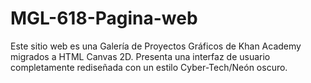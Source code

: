 # MGL-618-Pagina-web
Este sitio web es una Galería de Proyectos Gráficos de Khan Academy migrados a HTML Canvas 2D. Presenta una interfaz de usuario completamente rediseñada con un estilo Cyber-Tech/Neón oscuro.
